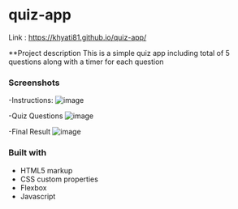 # quiz-app

Link : https://khyati81.github.io/quiz-app/

**Project description
This is a simple quiz app including total of 5 questions along with a timer for each question

### Screenshots
-Instructions:
![image](https://user-images.githubusercontent.com/67822169/215699713-6723688a-05e3-49d1-8365-7d6742265668.png)

-Quiz Questions
![image](https://user-images.githubusercontent.com/67822169/215699895-654b70f1-06ea-4a6c-9825-adaa720b0cac.png)

-Final Result
![image](https://user-images.githubusercontent.com/67822169/215700105-5134c0cf-880b-40cc-9705-d307e3fb7aa2.png)

### Built with
- HTML5 markup
- CSS custom properties
- Flexbox
- Javascript

